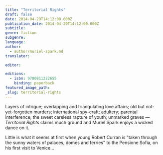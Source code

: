 ```yaml
---
title: "Territorial Rights"
draft: false
date: 2014-04-29T14:12:00.000Z
publication_date: 2014-04-29T14:12:00.000Z
subtitle:
genre: fiction
subgenre:
language:
author:
  - author/muriel-spark.md
translator:

editor:

editions:
  - isbn: 9780811222655
    binding: paperback
featured_image_path:
_slug: territorial-rights
---
```


Layers of intrigue; overlapping and triangulating love affairs; old but not-yet-forgotten murders; international spy-craft; adultery; parental interference; the sweet careless rapture of youth; unmarked graves — _Territorial Rights_ claims much ground and Muriel Spark enjoys a wicked dance on it.

Little is what it seems at first when young Robert Curran is "taken through the sunny waters of palaces, domes and ferries" to the Pensione Sofia, on his first visit to Venice...

